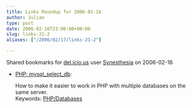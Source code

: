 ```yaml
---
title: Links Roundup for 2006-02-16
author: Julian
type: post
date: 2006-02-16T23:00:00+00:00
slug: links-21-2 
aliases: ["/2006/02/17/links-21-2"]

---
```

Shared bookmarks for [del.icio.us][1] user  [Synesthesia][2] on 2006-02-16

  * [PHP: mysql\_select\_db][3]:
  
    How to make it easier to work in PHP with multiple databases on the same server.    
    Keywords: [PHP/Databases][4]

 [1]: https://del.icio.us/
 [2]: https://del.icio.us/synesthesia
 [3]: https://www.php.net/manual/en/function.mysql-select-db.php#52584 "https://www.php.net/manual/en/function.mysql-select-db.php#52584"
 [4]: https://del.icio.us/synesthesia/PHP/Databases